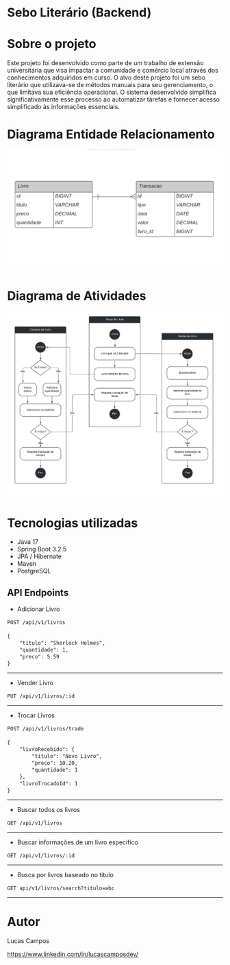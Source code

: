 # Sebo Literário (Backend)

# Sobre o projeto

Este projeto foi desenvolvido como parte de um trabalho de extensão universitária que visa impactar a comunidade e comércio local através dos conhecimentos adquiridos em curso. 
O alvo deste projeto foi um sebo literário que utilizava-se de métodos manuais para seu gerenciamento, o que limitava sua eficiência operacional. 
O sistema desenvolvido simplifica significativamente esse processo ao automatizar tarefas e fornecer acesso simplificado às informações essenciais.

# Diagrama Entidade Relacionamento

![Imagem](./public/diagramaer.png)

# Diagrama de Atividades

![Imagem](./public/diagramaativ.png)

# Tecnologias utilizadas
- Java 17
- Spring Boot 3.2.5
- JPA / Hibernate
- Maven
- PostgreSQL

## API Endpoints

- Adicionar Livro
```
POST /api/v1/livros

{
	"titulo": "Sherlock Holmes",
	"quantidade": 1,
	"preco": 5.59
}
```

<hr>

- Vender Livro
```
PUT /api/v1/livros/:id
```

<hr>

- Trocar Livros
```
POST /api/v1/livros/trade

{
	"livroRecebido": {
		"titulo": "Novo Livro",
		"preco": 10.20,
		"quantidade": 1
	},
	"livroTrocadoId": 1
}
```

<hr>

- Buscar todos os livros
```
GET /api/v1/livros
```

<hr>

- Buscar informações de um livro específico
```
GET /api/v1/livros/:id
```

<hr>

- Busca por livros baseado no titulo
```
GET api/v1/livros/search?titulo=abc
```

<hr>

# Autor

Lucas Campos

https://www.linkedin.com/in/lucascamposdev/


